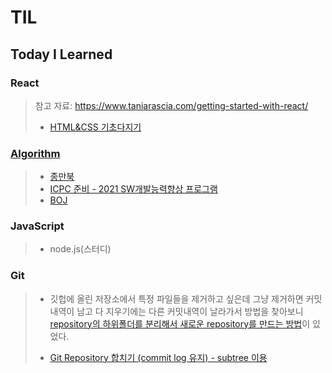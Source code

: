 # TIL

## Today I Learned

### React

> 참고 자료: https://www.taniarascia.com/getting-started-with-react/
> - [HTML&CSS 기초다지기](https://github.com/chisan01/HTML_CSS/tree/master)

### [Algorithm](https://github.com/chisan01/Algorithm)

> - [종만북](https://github.com/chisan01/Algorithm/tree/master/JongmanBook)
> - [ICPC 준비 - 2021 SW개발능력향상 프로그램](https://github.com/chisan01/Algorithm/tree/master/ICPC)
> - [BOJ](https://github.com/chisan01/Algorithm/tree/master/BOJ)

### JavaScript

> - node.js(스터디)

### Git
> - 깃헙에 올린 저장소에서 특정 파일들을 제거하고 싶은데 그냥 제거하면 커밋내역이 남고 다 지우기에는 다른 커밋내역이 날라가서 방법을 찾아보니 [repository의 하위폴더를 분리해서 새로운 repository를 만드는 방법](https://sustainable-dev.tistory.com/119)이 있었다.   
> 
> - [Git Repository 합치기 (commit log 유지) - subtree 이용](http://yeoseon.kr/git-repository-habcigi-commit-log-yuji-subtree-iyong/)

